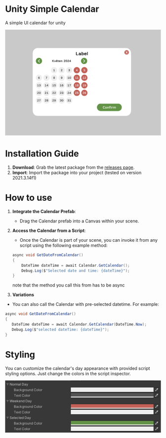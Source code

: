 # Unity Simple Calendar
A simple UI calendar for unity

![Calendar](img/Screenshot.png)

# Installation Guide

1. **Download**: Grab the latest package from the [releases page](https://github.com/yourusername/yourrepository/releases).
2. **Import**: Import the package into your project (tested on version 2021.3.14f1)

# How to use
1. **Integrate the Calendar Prefab**:
   - Drag the Calendar prefab into a Canvas within your scene.

2. **Access the Calendar from a Script**:
   - Once the Calendar is part of your scene, you can invoke it from any script using the following example method:
   ```csharp
   async void GetDateFromCalendar()
   {
       DateTime dateTime = await Calendar.GetCalendar();
       Debug.Log($"Selected date and time: {dateTime}");
   }
   ```
   note that the method you call this from has to be async
3.  **Variations**
   - You can also call the Calendar with pre-selected datetime. For example:
   ```csharp
   async void GetDateFromCalendar()
   {
      DateTime dateTime = await Calendar.GetCalendar(DateTime.Now);
      Debug.Log($"selected dateTime: {dateTime}");
   }
   ```
   
# Styling
You can customize the calendar's day appearance with provided script styling options.
Just change the colors in the script inspector.

![Styles](img/Styles.png)



